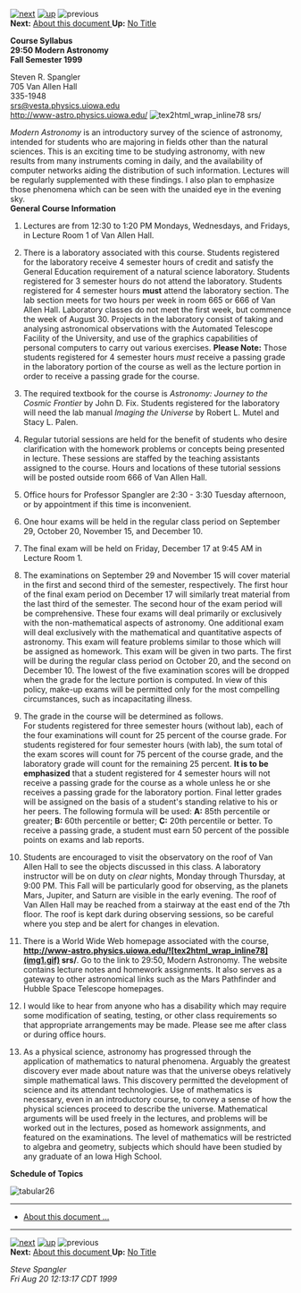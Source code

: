 [![next](http://www.physics.uiowa.edu/l2hicons/next_motif.gif)](node1.html)
[![up](http://www.physics.uiowa.edu/l2hicons/up_motif.gif)](syllabus50.html)
![previous](http://www.physics.uiowa.edu/l2hicons/previous_motif_gr.gif)  
**Next:** [ About this document ](node1.html) **Up:** [No
Title](syllabus50.html)  

**Course Syllabus  
29:50 Modern Astronomy  
Fall Semester 1999**  

Steven R. Spangler  
705 Van Allen Hall  
335-1948  
srs@vesta.physics.uiowa.edu  
http://www-astro.physics.uiowa.edu/ ![tex2html_wrap_inline78](img1.gif) srs/  

_Modern Astronomy_ is an introductory survey of the science of astronomy,
intended for students who are majoring in fields other than the natural
sciences. This is an exciting time to be studying astronomy, with new results
from many instruments coming in daily, and the availability of computer
networks aiding the distribution of such information. Lectures will be
regularly supplemented with these findings. I also plan to emphasize those
phenomena which can be seen with the unaided eye in the evening sky.  
**General Course Information**

  1. Lectures are from 12:30 to 1:20 PM Mondays, Wednesdays, and Fridays, in Lecture Room 1 of Van Allen Hall.
  2. There is a laboratory associated with this course. Students registered for the laboratory receive 4 semester hours of credit and satisfy the General Education requirement of a natural science laboratory. Students registered for 3 semester hours do not attend the laboratory. Students registered for 4 semester hours **must** attend the laboratory section. The lab section meets for two hours per week in room 665 or 666 of Van Allen Hall. Laboratory classes do not meet the first week, but commence the week of August 30. Projects in the laboratory consist of taking and analysing astronomical observations with the Automated Telescope Facility of the University, and use of the graphics capabilities of personal computers to carry out various exercises. **Please Note:** Those students registered for 4 semester hours _must_ receive a passing grade in the laboratory portion of the course as well as the lecture portion in order to receive a passing grade for the course.
  3. The required textbook for the course is _Astronomy: Journey to the Cosmic Frontier_ by John D. Fix. Students registered for the laboratory will need the lab manual _Imaging the Universe_ by Robert L. Mutel and Stacy L. Palen.
  4. Regular tutorial sessions are held for the benefit of students who desire clarification with the homework problems or concepts being presented in lecture. These sessions are staffed by the teaching assistants assigned to the course. Hours and locations of these tutorial sessions will be posted outside room 666 of Van Allen Hall.
  5. Office hours for Professor Spangler are 2:30 - 3:30 Tuesday afternoon, or by appointment if this time is inconvenient.
  6. One hour exams will be held in the regular class period on September 29, October 20, November 15, and December 10.
  7. The final exam will be held on Friday, December 17 at 9:45 AM in Lecture Room 1.
  8. The examinations on September 29 and November 15 will cover material in the first and second third of the semester, respectively. The first hour of the final exam period on December 17 will similarly treat material from the last third of the semester. The second hour of the exam period will be comprehensive. These four exams will deal primarily or exclusively with the non-mathematical aspects of astronomy. One additional exam will deal exclusively with the mathematical and quantitative aspects of astronomy. This exam will feature problems similar to those which will be assigned as homework. This exam will be given in two parts. The first will be during the regular class period on October 20, and the second on December 10. The lowest of the five examination scores will be dropped when the grade for the lecture portion is computed. In view of this policy, make-up exams will be permitted only for the most compelling circumstances, such as incapacitating illness.
  9. The grade in the course will be determined as follows.   
For students registered for three semester hours (without lab), each of the
four examinations will count for 25 percent of the course grade. For students
registered for four semester hours (with lab), the sum total of the exam
scores will count for 75 percent of the course grade, and the laboratory grade
will count for the remaining 25 percent. **It is to be emphasized** that a
student registered for 4 semester hours will not receive a passing grade for
the course as a whole unless he or she receives a passing grade for the
laboratory portion. Final letter grades will be assigned on the basis of a
student's standing relative to his or her peers. The following formula will be
used: **A:** 85th percentile or greater; **B:** 60th percentile or better;
**C:** 20th percentile or better. To receive a passing grade, a student must
earn 50 percent of the possible points on exams and lab reports.

  10. Students are encouraged to visit the observatory on the roof of Van Allen Hall to see the objects discussed in this class. A laboratory instructor will be on duty on _clear_ nights, Monday through Thursday, at 9:00 PM. This Fall will be particularly good for observing, as the planets Mars, Jupiter, and Saturn are visible in the early evening. The roof of Van Allen Hall may be reached from a stairway at the east end of the 7th floor. The roof is kept dark during observing sessions, so be careful where you step and be alert for changes in elevation.
  11. There is a World Wide Web homepage associated with the course, **http://www-astro.physics.uiowa.edu/![tex2html_wrap_inline78](img1.gif) srs/**. Go to the link to 29:50, Modern Astronomy. The website contains lecture notes and homework assignments. It also serves as a gateway to other astronomical links such as the Mars Pathfinder and Hubble Space Telescope homepages.
  12. I would like to hear from anyone who has a disability which may require some modification of seating, testing, or other class requirements so that appropriate arrangements may be made. Please see me after class or during office hours.
  13. As a physical science, astronomy has progressed through the application of mathematics to natural phenomena. Arguably the greatest discovery ever made about nature was that the universe obeys relatively simple mathematical laws. This discovery permitted the development of science and its attendant technologies. Use of mathematics is necessary, even in an introductory course, to convey a sense of how the physical sciences proceed to describe the universe. Mathematical arguments will be used freely in the lectures, and problems will be worked out in the lectures, posed as homework assignments, and featured on the examinations. The level of mathematics will be restricted to algebra and geometry, subjects which should have been studied by any graduate of an Iowa High School. 

**Schedule of Topics**

![tabular26](img2.gif)

  

* * *

  * [ About this document ... ](node1.html#SECTION00010000000000000000) 

* * *

[![next](http://www.physics.uiowa.edu/l2hicons/next_motif.gif)](node1.html)
[![up](http://www.physics.uiowa.edu/l2hicons/up_motif.gif)](syllabus50.html)
![previous](http://www.physics.uiowa.edu/l2hicons/previous_motif_gr.gif)  
**Next:** [ About this document ](node1.html) **Up:** [No
Title](syllabus50.html)

_Steve Spangler  
Fri Aug 20 12:13:17 CDT 1999_


